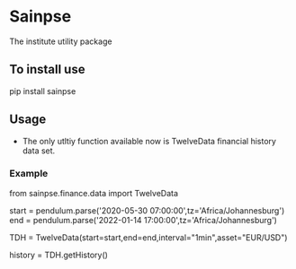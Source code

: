 # Sainpse
The institute utility package

## To install use
pip install sainpse

## Usage
- The only utltiy function available now is TwelveData financial history data set.

### Example
from sainpse.finance.data import TwelveData

start    = pendulum.parse('2020-05-30 07:00:00',tz='Africa/Johannesburg')
end      = pendulum.parse('2022-01-14 17:00:00',tz='Africa/Johannesburg')

TDH      = TwelveData(start=start,end=end,interval="1min",asset="EUR/USD")

history  = TDH.getHistory()


